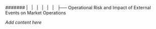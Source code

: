####### |   |   |   |   |   |   ├── Operational Risk and Impact of External Events on Market Operations

*Add content here*